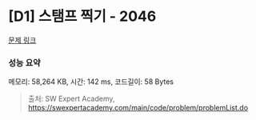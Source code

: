 # [D1] 스탬프 찍기 - 2046 

[문제 링크](https://swexpertacademy.com/main/code/problem/problemDetail.do?contestProbId=AV5QKdT6AyYDFAUq) 

### 성능 요약

메모리: 58,264 KB, 시간: 142 ms, 코드길이: 58 Bytes



> 출처: SW Expert Academy, https://swexpertacademy.com/main/code/problem/problemList.do